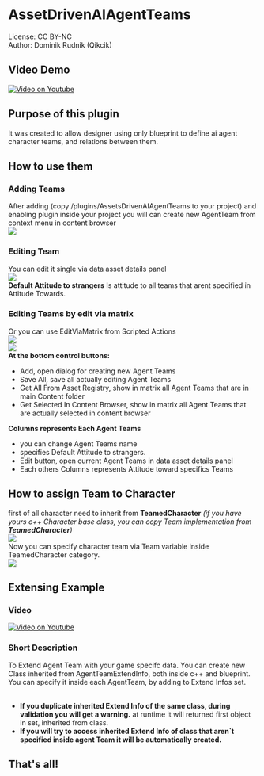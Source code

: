 # AssetDrivenAIAgentTeams
License: CC BY-NC <br/>
Author: Dominik Rudnik (Qikcik)

## Video Demo
[![Video on Youtube](https://img.youtube.com/vi/VAKQ07_wojU/0.jpg)](https://www.youtube.com/watch?v=VAKQ07_wojU)

## Purpose of this plugin
It was created to allow designer using only blueprint to define ai agent character teams, and relations between them.

## How to use them
### Adding Teams
After adding (copy /plugins/AssetsDrivenAIAgentTeams to your project) and enabling plugin inside your project you will can create new AgentTeam from context menu in content browser
<br/>![](Pictures/3.png)<br/>

### Editing Team
You can edit it single via data asset details panel
<br/>![](Pictures/4.png)<br/>
**Default Attitude to strangers** Is attitude to all teams that arent specified in Attitude Towards.

### Editing Teams by edit via matrix
Or you can use EditViaMatrix from Scripted Actions
<br/>![](Pictures/5.png)<br/>
![](Pictures/6.png)<br/>
**At the bottom control buttons:**
- Add, open dialog for creating new Agent Teams
- Save All, save all actually editing Agent Teams
- Get All From Asset Registry, show in matrix all Agent Teams that are in main Content folder
- Get Selected In Content Browser, show in matrix all Agent Teams that are actually selected in content browser

**Columns represents Each Agent Teams**
- you can change Agent Teams name
- specifies Default Attitude to strangers.
- Edit button, open current Agent Teams in data asset details panel
- Each others Columns represents Attitude toward specifics Teams 

## How to assign Team to Character
first of all character need to inherit from **TeamedCharacter**
*(if you have yours c++ Character base class, you can copy Team implementation from **TeamedCharacter**)*
<br/>![](Pictures/1.png)<br/>
Now you can specify character team via Team variable inside TeamedCharacter category.
<br/>![](Pictures/2.png)<br/>


## Extensing Example
### Video
[![Video on Youtube](https://img.youtube.com/vi/oMqZNxIG94Y/0.jpg)](https://www.youtube.com/watch?v=oMqZNxIG94Y)

### Short Description
To Extend Agent Team with your game specifc data. You can create new Class inherited from AgentTeamExtendInfo, both inside c++ and blueprint.
<br/>
You can specify it inside each AgentTeam, by adding to Extend Infos set.
<br/><br/>
- **If you duplicate inherited Extend Info of the same class, during validation you will get a warning.** at runtime it will returned first object in set, inherited from class.
- **If you will try to access inherited Extend Info of class that aren`t specified inside agent Team it will be automatically created.**

## That's all!
